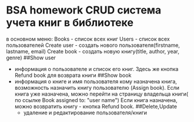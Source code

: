 # BSA homework CRUD система учета книг в библиотеке
в основном меню:
Books - список всех книг
Users - список всех пользователей
Create user - создать нового пользователя(firstname, lastname, email)
Create book - создать новую книгу(title, author, year, genre)
##Show user
 - информация о пользователе и список его книг. Здесь же кнопка Refund book для возврата книги
##Show book
 - информация о книге и имя пользователя кому назначена книга, возможность назначить книгу пользователю (Assign book).
   Если книга уже назначена, можно перейти на страницу владельца книги( по ссылке Book assigned to: "user name")
   Если книга назначена, можно возвратить книгу - кнопка Refund book.
##Delete,Update
   - удаление и редактирование пользователя/книги
